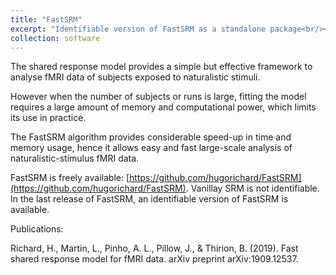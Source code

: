 ```yaml
---
title: "FastSRM"
excerpt: "Identifiable version of FastSRM as a standalone package<br/><img src='/images/fastsrm.png' width=100%>"
collection: software
---
```

The shared response model provides a simple but effective framework to 
analyse fMRI data of subjects exposed to naturalistic stimuli.

However when the number of subjects or runs is large,
fitting the model requires a large amount of memory and
computational power, which limits its use in practice. 

The FastSRM algorithm provides considerable speed-up in time and memory usage, hence it allows easy and fast large-scale analysis of naturalistic-stimulus fMRI data. 

FastSRM is freely available: [https://github.com/hugorichard/FastSRM](https://github.com/hugorichard/FastSRM).
Vanillay SRM is not identifiable. In the last release of FastSRM, an identifiable version of FastSRM is available.

Publications:

Richard, H., Martin, L., Pinho, A. L., Pillow, J., & Thirion, B. (2019). Fast shared response model for fMRI data. arXiv preprint arXiv:1909.12537.
